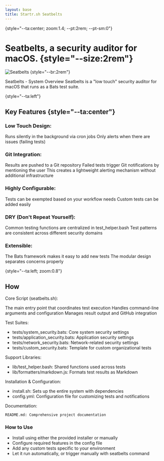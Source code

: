 ```yaml
---
layout: base
title: Startr.sh Seatbelts 
---
```


{style="--ta:center; zoom:1.4; --pt:2rem; --pt-sm:0"}

# Seatbelts, a security auditor for macOS. {style="--size:2rem"}

![Seatbelts](/assets/SEATBELTS_Logo.jpg) {style="--br:2rem"}

Seatbelts - System Overview
Seatbelts is a "low touch" security auditor for macOS that runs as a Bats test suite. 

{style="--ta:left"}

## Key Features {style="--ta:center"}



### Low Touch Design:

Runs silently in the background via cron jobs
Only alerts when there are issues (failing tests)


### Git Integration:

Results are pushed to a Git repository
Failed tests trigger Git notifications by mentioning the user
This creates a lightweight alerting mechanism without additional infrastructure


### Highly Configurable:

Tests can be exempted based on your workflow needs
Custom tests can be added easily


### DRY (Don't Repeat Yourself):

Common testing functions are centralized in test_helper.bash
Test patterns are consistent across different security domains


### Extensible:

The Bats framework makes it easy to add new tests
The modular design separates concerns properly


{style="--ta:left; zoom:0.8"}

## How 

Core Script (seatbelts.sh):

The main entry point that coordinates test execution
Handles command-line arguments and configuration
Manages result output and GitHub integration


Test Suites:

- tests/system_security.bats: Core system security settings
- tests/application_security.bats: Application security settings
- tests/network_security.bats: Network-related security settings
- tests/custom_security.bats: Template for custom organizational tests


Support Libraries:

- lib/test_helper.bash: Shared functions used across tests
- lib/formatters/markdown.js: Formats test results as Markdown


Installation & Configuration:

- install.sh: Sets up the entire system with dependencies
- config.yml: Configuration file for customizing tests and notifications


Documentation:

    README.md: Comprehensive project documentation




### How to Use

- Install using either the provided installer or manually
- Configure required features in the config file
- Add any custom tests specific to your environment
- Let it run automatically, or trigger manually with seatbelts command